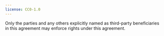 ```yaml
---
license: CC0-1.0
---
```


Only the parties and any others explicitly named as third-party beneficiaries in this agreement may enforce rights under this agreement.
